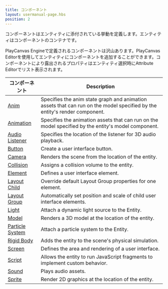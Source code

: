 ```yaml
---
title: コンポーネント
layout: usermanual-page.hbs
position: 2
---
```


コンポーネントはエンティティに添付されている挙動を定義します。エンティティはコンポーネントのコンテナです。

PlayCanvas Engineで定義されるコンポーネントは沢山あります。PlayCanvas Editorを使用してエンティティにコンポーネントを追加することができます。コンポーネントにより露出されるプロパティはエンティティ選択時にAttribute Editorでリスト表示されます。

| コンポーネント                                                       | Description |
|-----------------------------------------------------------------|-------------|
| [Anim](/user-manual/packs/components/anim)                      | Specifies the anim state graph and animation assets that can run on the model specified by the entity's render component. |
| [Animation](/user-manual/packs/components/animation)            | Specifies the animation assets that can run on the model specified by the entity's model component. |
| [Audio Listener](/user-manual/packs/components/audiolistener)   | Specifies the location of the listener for 3D audio playback. |
| [Button](/user-manual/packs/components/button)                  | Create a user interface button. |
| [Camera](/user-manual/packs/components/camera)                  | Renders the scene from the location of the entity. |
| [Collision](/user-manual/packs/components/collision)            | Assigns a collision volume to the entity. |
| [Element](/user-manual/packs/components/element)                | Defines a user interface element. |
| [Layout Child](/user-manual/packs/components/layout-child)      | Override default Layout Group properties for one element. |
| [Layout Group](/user-manual/packs/components/layout-group)      | Automatically set position and scale of child user interface elements. |
| [Light](/user-manual/packs/components/light)                    | Attach a dynamic light source to the Entity. |
| [Model](/user-manual/packs/components/model)                    | Renders a 3D model at the location of the entity. |
| [Particle System](/user-manual/packs/components/particlesystem) | Attach a particle system to the Entity. |
| [Rigid Body](/user-manual/packs/components/rigidbody)           | Adds the entity to the scene's physical simulation. |
| [Screen](/user-manual/packs/components/screen)                  | Defines the area and rendering of a user interface. |
| [Script](/user-manual/packs/components/script)                  | Allows the entity to run JavaScript fragments to implement custom behavior. |
| [Sound](/user-manual/packs/components/sound)                    | Plays audio assets. |
| [Sprite](/user-manual/packs/components/sprite)                  | Render 2D graphics at the location of the entity. |
